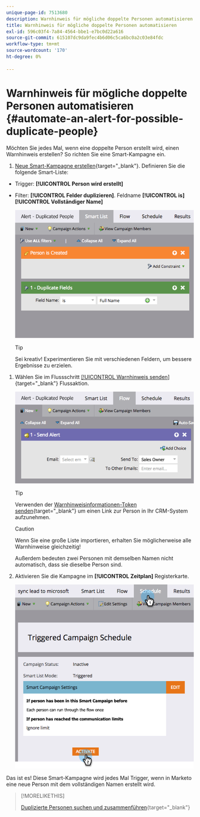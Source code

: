 ```yaml
---
unique-page-id: 7513680
description: Warnhinweis für mögliche doppelte Personen automatisieren - Marketo-Dokumente - Produktdokumentation
title: Warnhinweis für mögliche doppelte Personen automatisieren
exl-id: 596c03f4-7a84-4564-bbe1-e7bc0d22a616
source-git-commit: 615107dc9da9fec4b6d06c5ca6bc0a2c03e84fdc
workflow-type: tm+mt
source-wordcount: '170'
ht-degree: 0%

---
```


# Warnhinweis für mögliche doppelte Personen automatisieren {#automate-an-alert-for-possible-duplicate-people}

Möchten Sie jedes Mal, wenn eine doppelte Person erstellt wird, einen Warnhinweis erstellen? So richten Sie eine Smart-Kampagne ein.

1. [Neue Smart-Kampagne erstellen](/help/marketo/product-docs/core-marketo-concepts/smart-campaigns/creating-a-smart-campaign/create-a-new-smart-campaign.md){target="_blank"}. Definieren Sie die folgende Smart-Liste:

* Trigger: **[!UICONTROL Person wird erstellt]**
* Filter: **[!UICONTROL Felder duplizieren]**. Feldname **[!UICONTROL is] [!UICONTROL Vollständiger Name]**

   ![](assets/automate-an-alert-1.png)

   >[!TIP]
   >
   >Sei kreativ! Experimentieren Sie mit verschiedenen Feldern, um bessere Ergebnisse zu erzielen.

1. Wählen Sie im Flussschritt [[!UICONTROL Warnhinweis senden]](/help/marketo/product-docs/core-marketo-concepts/smart-campaigns/flow-actions/send-alert.md){target="_blank"} Flussaktion.

   ![](assets/automate-an-alert-2.png)

   >[!TIP]
   >
   >Verwenden der [Warnhinweisinformationen-Token senden](/help/marketo/product-docs/email-marketing/general/using-tokens/use-the-send-alert-info-token.md){target="_blank"} um einen Link zur Person in Ihr CRM-System aufzunehmen.

   >[!CAUTION]
   >
   >Wenn Sie eine große Liste importieren, erhalten Sie möglicherweise alle Warnhinweise gleichzeitig!
   >
   >Außerdem bedeuten zwei Personen mit demselben Namen nicht automatisch, dass sie dieselbe Person sind.

1. Aktivieren Sie die Kampagne im **[!UICONTROL Zeitplan]** Registerkarte.

   ![](assets/automate-an-alert-3.png)

Das ist es! Diese Smart-Kampagne wird jedes Mal Trigger, wenn in Marketo eine neue Person mit dem vollständigen Namen erstellt wird.

>[!MORELIKETHIS]
>
>[Duplizierte Personen suchen und zusammenführen](/help/marketo/product-docs/core-marketo-concepts/smart-lists-and-static-lists/managing-people-in-smart-lists/find-and-merge-duplicate-people.md){target="_blank"}
